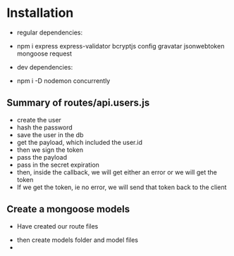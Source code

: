 # Installation

- regular dependencies:
- npm i express express-validator bcryptjs config gravatar jsonwebtoken mongoose request

- dev dependencies:
- npm i -D nodemon concurrently

## Summary of routes/api.users.js

- create the user
- hash the password
- save the user in the db
- get the payload, which included the user.id
- then we sign the token
- pass the payload
- pass in the secret expiration
- then, inside the callback, we will get either an error or we will get the token
- If we get the token, ie no error, we will send that token back to the client

## Create a mongoose models

- Have created our route files

* then create models folder and model files
*
